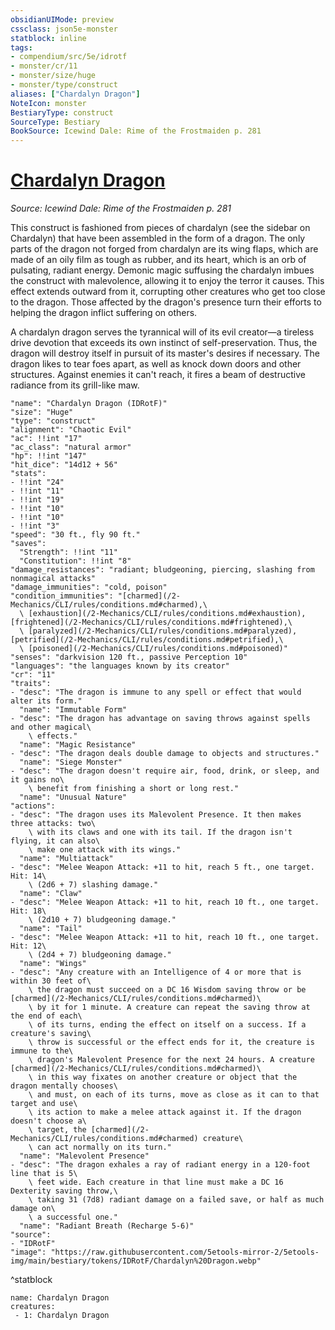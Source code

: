 ```yaml
---
obsidianUIMode: preview
cssclass: json5e-monster
statblock: inline
tags:
- compendium/src/5e/idrotf
- monster/cr/11
- monster/size/huge
- monster/type/construct
aliases: ["Chardalyn Dragon"]
NoteIcon: monster
BestiaryType: construct
SourceType: Bestiary
BookSource: Icewind Dale: Rime of the Frostmaiden p. 281
---
```

# [Chardalyn Dragon](2-Mechanics/CLI/bestiary/construct/chardalyn-dragon-idrotf.md)
*Source: Icewind Dale: Rime of the Frostmaiden p. 281*  

This construct is fashioned from pieces of chardalyn (see the sidebar on Chardalyn) that have been assembled in the form of a dragon. The only parts of the dragon not forged from chardalyn are its wing flaps, which are made of an oily film as tough as rubber, and its heart, which is an orb of pulsating, radiant energy. Demonic magic suffusing the chardalyn imbues the construct with malevolence, allowing it to enjoy the terror it causes. This effect extends outward from it, corrupting other creatures who get too close to the dragon. Those affected by the dragon's presence turn their efforts to helping the dragon inflict suffering on others.

A chardalyn dragon serves the tyrannical will of its evil creator—a tireless drive devotion that exceeds its own instinct of self-preservation. Thus, the dragon will destroy itself in pursuit of its master's desires if necessary. The dragon likes to tear foes apart, as well as knock down doors and other structures. Against enemies it can't reach, it fires a beam of destructive radiance from its grill-like maw.

```statblock
"name": "Chardalyn Dragon (IDRotF)"
"size": "Huge"
"type": "construct"
"alignment": "Chaotic Evil"
"ac": !!int "17"
"ac_class": "natural armor"
"hp": !!int "147"
"hit_dice": "14d12 + 56"
"stats":
- !!int "24"
- !!int "11"
- !!int "19"
- !!int "10"
- !!int "10"
- !!int "3"
"speed": "30 ft., fly 90 ft."
"saves":
  "Strength": !!int "11"
  "Constitution": !!int "8"
"damage_resistances": "radiant; bludgeoning, piercing, slashing from nonmagical attacks"
"damage_immunities": "cold, poison"
"condition_immunities": "[charmed](/2-Mechanics/CLI/rules/conditions.md#charmed),\
  \ [exhaustion](/2-Mechanics/CLI/rules/conditions.md#exhaustion), [frightened](/2-Mechanics/CLI/rules/conditions.md#frightened),\
  \ [paralyzed](/2-Mechanics/CLI/rules/conditions.md#paralyzed), [petrified](/2-Mechanics/CLI/rules/conditions.md#petrified),\
  \ [poisoned](/2-Mechanics/CLI/rules/conditions.md#poisoned)"
"senses": "darkvision 120 ft., passive Perception 10"
"languages": "the languages known by its creator"
"cr": "11"
"traits":
- "desc": "The dragon is immune to any spell or effect that would alter its form."
  "name": "Immutable Form"
- "desc": "The dragon has advantage on saving throws against spells and other magical\
    \ effects."
  "name": "Magic Resistance"
- "desc": "The dragon deals double damage to objects and structures."
  "name": "Siege Monster"
- "desc": "The dragon doesn't require air, food, drink, or sleep, and it gains no\
    \ benefit from finishing a short or long rest."
  "name": "Unusual Nature"
"actions":
- "desc": "The dragon uses its Malevolent Presence. It then makes three attacks: two\
    \ with its claws and one with its tail. If the dragon isn't flying, it can also\
    \ make one attack with its wings."
  "name": "Multiattack"
- "desc": "Melee Weapon Attack: +11 to hit, reach 5 ft., one target. Hit: 14\
    \ (2d6 + 7) slashing damage."
  "name": "Claw"
- "desc": "Melee Weapon Attack: +11 to hit, reach 10 ft., one target. Hit: 18\
    \ (2d10 + 7) bludgeoning damage."
  "name": "Tail"
- "desc": "Melee Weapon Attack: +11 to hit, reach 10 ft., one target. Hit: 12\
    \ (2d4 + 7) bludgeoning damage."
  "name": "Wings"
- "desc": "Any creature with an Intelligence of 4 or more that is within 30 feet of\
    \ the dragon must succeed on a DC 16 Wisdom saving throw or be [charmed](/2-Mechanics/CLI/rules/conditions.md#charmed)\
    \ by it for 1 minute. A creature can repeat the saving throw at the end of each\
    \ of its turns, ending the effect on itself on a success. If a creature's saving\
    \ throw is successful or the effect ends for it, the creature is immune to the\
    \ dragon's Malevolent Presence for the next 24 hours. A creature [charmed](/2-Mechanics/CLI/rules/conditions.md#charmed)\
    \ in this way fixates on another creature or object that the dragon mentally chooses\
    \ and must, on each of its turns, move as close as it can to that target and use\
    \ its action to make a melee attack against it. If the dragon doesn't choose a\
    \ target, the [charmed](/2-Mechanics/CLI/rules/conditions.md#charmed) creature\
    \ can act normally on its turn."
  "name": "Malevolent Presence"
- "desc": "The dragon exhales a ray of radiant energy in a 120-foot line that is 5\
    \ feet wide. Each creature in that line must make a DC 16 Dexterity saving throw,\
    \ taking 31 (7d8) radiant damage on a failed save, or half as much damage on\
    \ a successful one."
  "name": "Radiant Breath (Recharge 5-6)"
"source":
- "IDRotF"
"image": "https://raw.githubusercontent.com/5etools-mirror-2/5etools-img/main/bestiary/tokens/IDRotF/Chardalyn%20Dragon.webp"
```
^statblock

```encounter-table
name: Chardalyn Dragon
creatures:
 - 1: Chardalyn Dragon
```